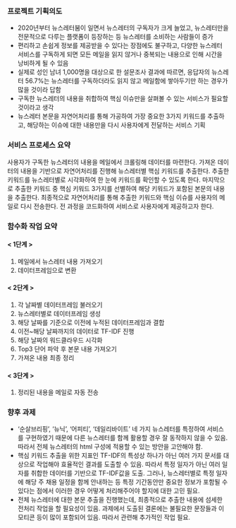 ### 프로젝트 기획의도
 - 2020년부터 뉴스레터붐이 일면서 뉴스레터의 구독자가 크게 늘었고, 뉴스레터만을 전문적으로 다루는 플랫폼이 등장하는 등 뉴스레터를 소비하는 사람들이 증가
 - 편리하고 손쉽게 정보를 제공받을 수 있다는 장점에도 불구하고, 다양한 뉴스레터 서비스를 구독하게 되면 모든 메일을 읽지 않거나 중복되는 내용으로 인해 시간을 낭비하게 될 수 있음
 - 실제로 성인 남녀 1,000명을 대상으로 한 설문조사 결과에 따르면, 응답자의 뉴스레터 56.7%는 뉴스레터를 구독하더라도 읽지 않고 메일함에 쌓아두기만 하는 경우가 많을 것이라 답함
 - 구독한 뉴스레터의 내용을 취합하여 핵심 이슈만을 살펴볼 수 있는 서비스가 필요할 것이라고 생각
 - 뉴스레터 본문을 자연어처리를 통해 가공하여 가장 중요한 3가지 키워드를 추출하고, 해당하는 이슈에 대한 내용만을 다시 사용자에게 전달하는 서비스 기획
 
 
### 서비스 프로세스 요약

 사용자가 구독한 뉴스레터의 내용을 메일에서 크롤링해 데이터를 마련한다. 가져온 데이터의 내용을 기반으로 자연어처리를 진행해 뉴스레터별 핵심 키워드를 추출한다. 추출한 키워드를 뉴스레터별로 시각화하여 한 눈에 키워드를 확인할 수 있도록 한다. 마지막으로 추출한 키워드 중 핵심 키워드 3가지를 선별하여 해당 키워드가 포함된 본문의 내용을 추출한다. 최종적으로 자연어처리를 통해 추출한 키워드와 핵심 이슈를 사용자의 메일로 다시 전송한다. 전 과정을 코드화하여 서비스로 사용자에게 제공하고자 한다.
 
 
### 함수화 작업 요약

#### < 1단계 >
1. 메일에서 뉴스레터 내용 가져오기
2. 데이터프레임으로 변환

#### < 2단계 >
1. 각 날짜별 데이터프레임 불러오기
2. 뉴스레터별로 데이터프레임 생성
3. 해당 날짜를 기준으로 이전에 누적된 데이터프레임과 결합
4. 이전~해당 날짜까지의 데이터로 TF-IDF 진행
5. 해당 날짜의 워드클라우드 시각화
6. Top3 단어 파악 후 본문 내용 가져오기
7. 가져온 내용 최종 정리

#### < 3단계 >
1. 정리된 내용을 메일로 자동 전송
 
 
### 향후 과제
 - ‘순살브리핑’, ‘뉴닉’, ‘어피티’, ‘데일리바이트’ 네 가지 뉴스레터를 특정하여 서비스를 구현하였기 때문에 다른 뉴스레터를 함께 활용할 경우 잘 동작하지 않을 수 있음. 따라서 전체 뉴스레터의 html 구성에 적용할 수 있는 방안을 고안해야 함.
 - 핵심 키워드 추출을 위한 지표인 TF-IDF의 특성상 하나가 아닌 여러 가지 문서를 대상으로 작업해야 효율적인 결과를 도출할 수 있음. 따라서 특정 일자가 아닌 여러 일자를 취합한 데이터를 기반으로 TF-IDF값을 도출. 그러나, 뉴스레터별로 특정 일자에 해당 주 채용 일정을 함께 안내하는 등 특정 기간동안만 중요한 정보가 포함될 수 있다는 점에서 이러한 경우 어떻게 처리해주어야 할지에 대한 고민 필요.
 - 전체 뉴스레터에 대한 본문 추출을 진행했는데, 최종적으로 추출한 내용에 섬세한 전처리 작업을 할 필요성이 있음. 과제에서 도출된 결론에는 불필요한 문장들과 이모티콘 등이 많이 포함되어 있음. 따라서 관련해 추가적인 작업 필요.
